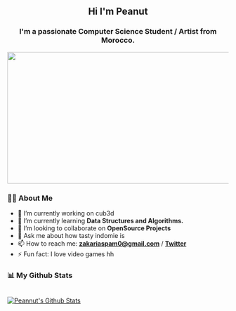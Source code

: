 <h2 align="center">Hi I'm Peanut</h2>
<h3 align="center">I'm a passionate Computer Science Student / Artist from Morocco.</h3>
    <img src="https://64.media.tumblr.com/tumblr_lolpmvz5PS1qlfu1ho1_500.gifv" width='550' height='300'  /> 

### 🙋‍♂️ About Me

- 🔭 I’m currently working on cub3d
- 🌱 I’m currently learning **Data Structures and Algorithms.**
- 👯 I’m looking to collaborate on **OpenSource Projects**
- 💬 Ask me about how tasty indomie is
- 📫 How to reach me: **zakariaspam0@gmail.com** / **[Twitter](https://twitter.com/peanut_l9)**
- ⚡ Fun fact: I love video games hh


                                                                                                                   
 ### 📊 My Github Stats

  <br/>
    <a href="https://github.com/Peannut/github-readme-stats"><img alt="Peannut's Github Stats" src="https://github-readme-stats.vercel.app/api?username=Peannut&show_icons=true&count_private=true&theme=react&hide_border=true&bg_color=0D1117" /></a>
